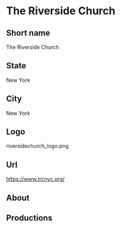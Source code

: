 # The Riverside Church

## Short name

The Riverside Church

## State

New York

## City

New York

## Logo

riversidechurch_logo.png

## Url

https://www.trcnyc.org/

## About 



## Productions
